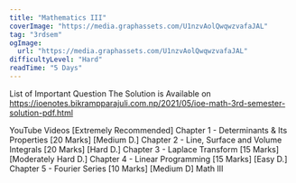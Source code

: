 ```yaml
---
title: "Mathematics III"
coverImage: "https://media.graphassets.com/U1nzvAolQwqwzvafaJAL"
tag: "3rdsem"
ogImage:
  url: "https://media.graphassets.com/U1nzvAolQwqwzvafaJAL"
difficultyLevel: "Hard"
readTime: "5 Days"
---
```


<!-- @format -->

List of Important Question
The Solution is Available on https://ioenotes.bikrampparajuli.com.np/2021/05/ioe-math-3rd-semester-solution-pdf.html

YouTube Videos [Extremely Recommended]
Chapter 1 - Determinants & Its Properties [20 Marks] [Medium D.]
Chapter 2 - Line, Surface and Volume Integrals [20 Marks] [Hard D.]
Chapter 3 - Laplace Transform [15 Marks] [Moderately Hard D.]
Chapter 4 - Linear Programming [15 Marks] [Easy D.]
Chapter 5 - Fourier Series [10 Marks] [Medium D]
Math III
